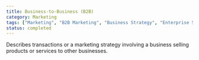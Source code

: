 ```yaml
---
title: Business-to-Business (B2B)
category: Marketing
tags: ["Marketing", "B2B Marketing", "Business Strategy", "Enterprise Sales"]
status: completed
---
```

Describes transactions or a marketing strategy involving a business selling products or services to other businesses.